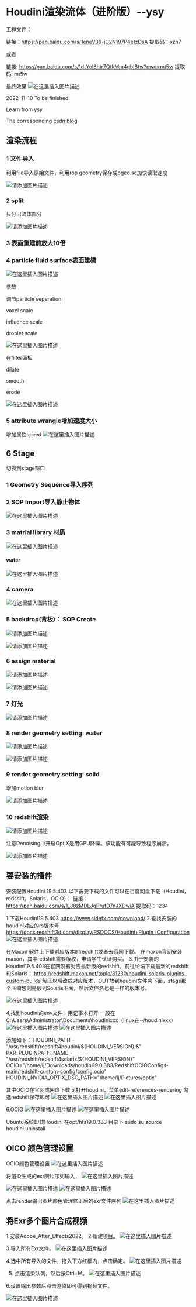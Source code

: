 # Houdini渲染流体（进阶版）--ysy

工程文件：

链接：https://pan.baidu.com/s/1eneV39-jC2N197P4etzDsA 
提取码：xzn7 

或者

链接: https://pan.baidu.com/s/1d-YoI8htr7QtkMm4qbIBtw?pwd=mt5w 
提取码: mt5w 


最终效果
![在这里插入图片描述](https://img-blog.csdnimg.cn/d1de95eb21b447a78f4d9aec6a86def1.png)


2022-11-10
To be finished

Learn from ysy

The corresponding [csdn blog](https://blog.csdn.net/weixin_43940314/article/details/127785069?csdn_share_tail=%7B%22type%22%3A%22blog%22%2C%22rType%22%3A%22article%22%2C%22rId%22%3A%22127785069%22%2C%22source%22%3A%22weixin_43940314%22%7D) 

## 渲染流程

### 1 文件导入

利用file导入原始文件，利用rop geometry保存成bgeo.sc加快读取速度



![请添加图片描述](https://img-blog.csdnimg.cn/87f92a5eadca4263957b5d91d72c2806.png)



### 2 split

只分出流体部分

![请添加图片描述](https://img-blog.csdnimg.cn/30afe2eb7149468983c8408e7470f824.png)






### 3 表面重建前放大10倍



### 4 particle fluid surface表面建模


![在这里插入图片描述](https://img-blog.csdnimg.cn/2af73f9887b04d3cb3b3edfc2d00d3a3.png)




参数

调节particle seperation

voxel scale

influence scale

droplet scale

![在这里插入图片描述](https://img-blog.csdnimg.cn/4a058bcfbe2b4f139b326faced98516a.png)





在filter面板

dilate

smooth

erode



![在这里插入图片描述](https://img-blog.csdnimg.cn/fde7bbf940fe4d17a78196ffc16592f6.png)








### 5 attribute wrangle增加速度大小

增加属性speed
![在这里插入图片描述](https://img-blog.csdnimg.cn/b27787b3924f43e2847d5c27d5a798ee.png)



## 6 Stage

切换到stage窗口



### 1 Geometry Sequence导入序列

### 2 SOP Import导入静止物体


![在这里插入图片描述](https://img-blog.csdnimg.cn/cdc9d1ac38be41f59915371d003caa50.png)



### 3 matrial library 材质



![在这里插入图片描述](https://img-blog.csdnimg.cn/57f4c770f5db4489bfd8c166378991d4.png)







#### water


![在这里插入图片描述](https://img-blog.csdnimg.cn/f2515f776a36479b83d47e28c5c742ca.png)


### 4 camera


![在这里插入图片描述](https://img-blog.csdnimg.cn/0c35210a18f1455287e56b7e4152edeb.png)

### 5 backdrop(背板)： SOP Create



![请添加图片描述](https://img-blog.csdnimg.cn/6c27e451a52d47beb59be05499f4a08b.png)


![请添加图片描述](https://img-blog.csdnimg.cn/3e722928e4e746e38bc6f6562325b884.png)






### 6 assign material


![请添加图片描述](https://img-blog.csdnimg.cn/46bd5e42c8ab4886833a690b0f23bd80.png)




![请添加图片描述](https://img-blog.csdnimg.cn/b253b6bdea0e4de1950aec12ec006471.png)


### 7 灯光



![请添加图片描述](https://img-blog.csdnimg.cn/e40c420fa7e54fce8afd84825d69e3ce.png)

### 8 render geometry setting: water


![请添加图片描述](https://img-blog.csdnimg.cn/6a907db3e1254c6d9b07b0a03aa3f90b.png)



![请添加图片描述](https://img-blog.csdnimg.cn/8877247738af405ea2f8b11c9e4fa527.png)


### 9  render geometry setting: solid

增加motion blur


![请添加图片描述](https://img-blog.csdnimg.cn/7e0eb4dec8464a8da6efb0868ce1dfab.png)



### 10 redshift渲染


![请添加图片描述](https://img-blog.csdnimg.cn/ec85c2267f1b492d8aecfe83fdd489ea.png)






注意Denoising中开启OptiX是用GPU降噪。该功能有可能导致程序崩溃。

![请添加图片描述](https://img-blog.csdnimg.cn/048e32f667034a7c9c0541a3005b3876.png)






## 要安装的插件
安装配置Houdini 19.5.403
以下需要下载的文件可以在百度网盘下载（Houdini，redshift，Solaris，OCIO）：
链接：https://pan.baidu.com/s/1_J8zMDLJgPrufD7nJXDwiA 
提取码：1234

1.下载Houdini19.5.403
https://www.sidefx.com/download/
2.查找安装的houdini对应的rs版本号
https://docs.redshift3d.com/display/RSDOCS/Houdini+Plugin+Configuration
 ![在这里插入图片描述](https://img-blog.csdnimg.cn/a570e48f4ed8462b93e25a8ea3c1bf57.png)

在Maxon 软件上下载对应版本的redshift或者去官网下载。
在maxon官网安装maxon，其中redshift需要版权，申请学生认证购买。
3.由于安装的Houdini19.5.403在官网没有对应最新版的redshift，前往论坛下载最新的redshift和Solaris：
https://redshift.maxon.net/topic/31230/houdini-solaris-plugins-custom-builds
解压以后改成对应版本，OUT放到houdini文件夹下面，stage那个压缩包则是放到Solaris下面，然后文件名也是一样的版本号。
 
![在这里插入图片描述](https://img-blog.csdnimg.cn/dd058e692fab40adbdd4c95cf4282477.png)

4,找到houdini的env文件，用记事本打开
一般在C:\Users\Administrator\Documents\houdinixxx（linux在~/houdinixxx）
 ![在这里插入图片描述](https://img-blog.csdnimg.cn/07488bde8c58463bb30fba3e0ac43127.png)
![在这里插入图片描述](https://img-blog.csdnimg.cn/47752a8a8f3648d08f214d4dd56d366e.png)

 
添加如下：
HOUDINI_PATH = "/usr/redshift/redshift4houdini/${HOUDINI_VERSION};&"
PXR_PLUGINPATH_NAME = "/usr/redshift/redshift4solaris/${HOUDINI_VERSION}"
OCIO="/home/lj/Downloads/houdini19.0.383/RedshiftOCIOConfigs-main/redshift-custom-config/config.ocio"
HOUDINI_NVIDIA_OPTIX_DSO_PATH="/home/lj/Pictures/optix"

其中OCIO在官网或网盘下载
5.打开houdini，菜单edit-references-rendering 勾选redshift保存即可
   ![在这里插入图片描述](https://img-blog.csdnimg.cn/07842f022da34fba8af4cbc0845f308e.png)
![在这里插入图片描述](https://img-blog.csdnimg.cn/4354448ea4b642b38d3db5ced4b5b80e.png)


6.OCIO
 ![在这里插入图片描述](https://img-blog.csdnimg.cn/eeaedaf840544f10bb9487bee9d09b5c.png)
![在这里插入图片描述](https://img-blog.csdnimg.cn/3bc515e342ce4edb98424f831d7f03be.png)

 
Ubuntu系统卸载Houdini
在opt/hfs19.0.383 目录下
sudo su
source houdini.uninstall


## OICO 颜色管理设置
OCIO颜色管理设置
 ![在这里插入图片描述](https://img-blog.csdnimg.cn/dad562b4edae4820bf99d6e56755df2d.png)

将渲染生成的exr图片序列输入，
 ![在这里插入图片描述](https://img-blog.csdnimg.cn/77cb2253cc66455d838e8452517fc402.png)

 ![在这里插入图片描述](https://img-blog.csdnimg.cn/b0fc18330b7b46a9b194a9aef6e8b658.png)
![在这里插入图片描述](https://img-blog.csdnimg.cn/dd1dd7ae790d4bafb1bd297f746bbca8.png)

 
点击render输出图片颜色管理修正后的exr文件序列
 ![在这里插入图片描述](https://img-blog.csdnimg.cn/842afa7067d742af830fd9c4c1de255a.png)

## 将Exr多个图片合成视频
1.安装Adobe_After_Effects2022。
2.新建项目。
 ![在这里插入图片描述](https://img-blog.csdnimg.cn/8056e5ee57294dffa2edbb5c334dc58b.png)

3.导入所有Exr文件。
 ![在这里插入图片描述](https://img-blog.csdnimg.cn/1c61306058214db6b509ba4f00cbe8f8.png)

4.选中所有导入的文件，拖入下方红框内，点击确定。
 ![在这里插入图片描述](https://img-blog.csdnimg.cn/a88f8518c19f4b69b390c5a1608318ec.png)

5. 点击渲染队列，然后按Ctrl+M。
 ![在这里插入图片描述](https://img-blog.csdnimg.cn/1c751d265d4e499486d46c37dffaedc7.png)

6.设置输出参数后点击渲染即可得到视频文件。
 
![在这里插入图片描述](https://img-blog.csdnimg.cn/4a19ddf5be93403e91828c6fc6371602.png)


